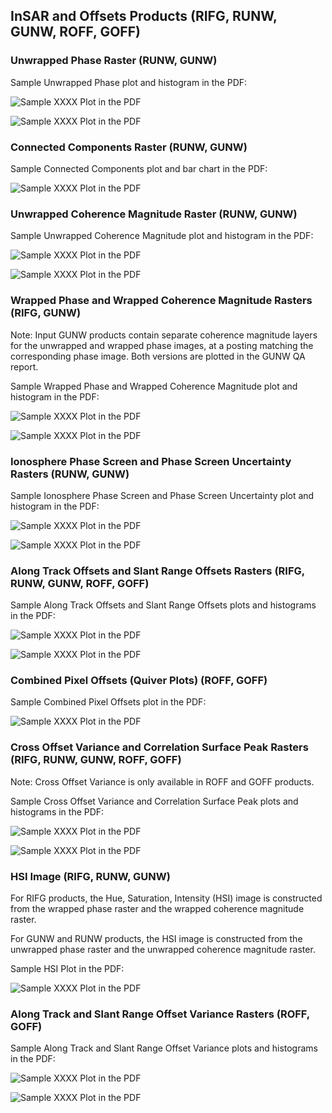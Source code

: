 
## InSAR and Offsets Products (RIFG, RUNW, GUNW, ROFF, GOFF)


### Unwrapped Phase Raster (RUNW, GUNW)

Sample Unwrapped Phase plot and histogram in the PDF: 

![Sample XXXX Plot in the PDF](images/report_unw_igram.jpg)

![Sample XXXX Plot in the PDF](images/report_unw_igram_hist.jpg)


### Connected Components Raster (RUNW, GUNW)

Sample Connected Components plot and bar chart in the PDF: 

![Sample XXXX Plot in the PDF](images/report_cc.jpg)

### Unwrapped Coherence Magnitude Raster (RUNW, GUNW)

Sample Unwrapped Coherence Magnitude plot and histogram  in the PDF: 

![Sample XXXX Plot in the PDF](images/report_unw_coh.jpg)

![Sample XXXX Plot in the PDF](images/report_unw_coh_hist.jpg)


### Wrapped Phase and Wrapped Coherence Magnitude Rasters (RIFG, GUNW)

Note: Input GUNW products contain separate coherence magnitude layers for the unwrapped and wrapped phase images, at a posting matching the corresponding phase image. Both versions are plotted in the GUNW QA report.

Sample Wrapped Phase and Wrapped Coherence Magnitude plot and histogram in the PDF: 

![Sample XXXX Plot in the PDF](images/report_wrapped_igram_coh.jpg)

![Sample XXXX Plot in the PDF](images/report_wrapped_igram_coh_hist.jpg)



### Ionosphere Phase Screen and Phase Screen Uncertainty Rasters (RUNW, GUNW)

Sample Ionosphere Phase Screen and Phase Screen Uncertainty plot and histogram in the PDF: 

![Sample XXXX Plot in the PDF](images/report_iono_phs_screen.jpg)

![Sample XXXX Plot in the PDF](images/report_iono_phs_screen_hist.jpg)



### Along Track Offsets and Slant Range Offsets Rasters (RIFG, RUNW, GUNW, ROFF, GOFF)

Sample Along Track Offsets and Slant Range Offsets plots and histograms in the PDF: 

![Sample XXXX Plot in the PDF](images/report_az_rng_offsets.jpg)

![Sample XXXX Plot in the PDF](images/report_az_rng_offsets_hist.jpg)



### Combined Pixel Offsets (Quiver Plots) (ROFF, GOFF)

Sample Combined Pixel Offsets plot in the PDF: 

![Sample XXXX Plot in the PDF](images/report_offsets_quiver.jpg)



### Cross Offset Variance and Correlation Surface Peak Rasters (RIFG, RUNW, GUNW, ROFF, GOFF)

Note: Cross Offset Variance is only available in ROFF and GOFF products.

Sample Cross Offset Variance and Correlation Surface Peak plots and histograms in the PDF: 

![Sample XXXX Plot in the PDF](images/report_offsets_cov_and_surf_peak.jpg)

![Sample XXXX Plot in the PDF](images/report_offsets_cov_and_surf_peak_hist.jpg)



### HSI Image (RIFG, RUNW, GUNW)

For RIFG products, the Hue, Saturation, Intensity (HSI) image is constructed from the wrapped phase raster and the wrapped coherence magnitude raster.

For GUNW and RUNW products, the HSI image is constructed from the unwrapped phase raster 
and the unwrapped coherence magnitude raster.


Sample HSI Plot in the PDF: 

![Sample XXXX Plot in the PDF](images/report_hsi.jpg)


### Along Track and Slant Range Offset Variance Rasters (ROFF, GOFF)

Sample Along Track and Slant Range Offset Variance plots and histograms in the PDF: 

![Sample XXXX Plot in the PDF](images/report_offsets_variance.jpg)

![Sample XXXX Plot in the PDF](images/report_offsets_variance_hist.jpg)



